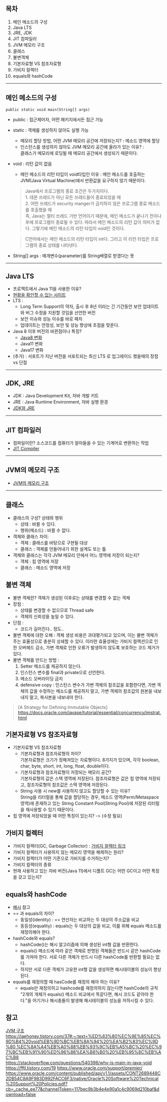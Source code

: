 ## 목차
1. 메인 메소드의 구성
2. Java LTS
3. JRE, JDK
4. JIT 컴파일러
5. JVM 메모리 구조
6. 클래스
7. 불변객체
8. 기본자료형 VS 참조자료형
9. 가비지 컬렉터
10. equals와 hashCode
____________________________________

## 메인 메소드의 구성
```
public static void main(String[] args)
```
* public : 접근제어자, 어떤 패키지에서든 접근 가능
* static : 객체를 생성하지 않아도 실행 가능
	* 메모리 할당 방법, 어떤 JVM 메모리 공간에 저장되는지? : 메소드 영역에 할당
	* 인스턴스를 생성하지 않아도 JVM 메모리 공간에 올라가 있는 이유? :<br>
	클래스가 메모리에 로딩될 때 메모리 공간에서 생성되기 때문이다.
* void : 리턴 값이 없음
	* 메인 메소드의 리턴 타입이 void타입인 이유 : 메인 메소드를 호출하는 JVM(Java Virtual Machine)에서 반환값을 요구하지 않기 때문이다. <br> 
	> Java에서 프로그램의 종료 조건은 두가지이다.<br>1. 데몬 쓰레드가 아닌 모든 쓰레드들이 종료되었을 때<br>2. 어떤 쓰레드가 security manger가 금지하지 않은 프로그램 종료 메소드를 호출했을 때<br>즉, Java는 멀티 쓰레드 기반 언어이기 때문에, 메인 메소드가 끝나기 전이나 후에 프로그램이 종료될 수 있다. 따라서 메인 메소드의 리턴 값이 의미가 없다. 그렇기에 메인 메소드의 리턴 타입이 void인 것이다.

	> C언어에서는 메인 메소드의 리턴 타입이 int다. 그리고 이 리턴 타입은 프로그램의 종료 상태를 나타낸다.
* String[] args : 매개변수(parameter)를 String배열로 받겠다는 뜻
--------------------------------
## Java LTS
* 프로젝트에서 Java 11을 사용한 이유?
* [현황을 확인할 수 있는 사이트](https://endoflife.date/java)
* LTS : 
	* Long Term Support의 약자, 출시 후 8년 이라는 긴 기간동안 보안 업데이트와 버그 수정을 지원할 것임을 선언한 버전
	* 보안 이슈와 성능 이슈를 바로 패치
	* 업데이트는 안정성, 보안 및 성능 향상에 초점을 맞춘다.
* Java 8 이후 버전의 바뀐점이나 특징?
	* [Java8 변화](../Java/Java8Change.md)
	* Java11 변화
	* Java17 변화
* \(추가\) : 서포트가 지난 버전을 서포트되는 최신 LTS 로 업그레이드 했을때의 장점 vs 단점
------------------------------------
## JDK, JRE
* JDK : Java Development Kit, 자바 개발 키트 
* JRE : Java Runtime Environment, 자바 실행 환경
* [JDK와 JRE](../Java/JDKandJRE.md)
________________________________________
## JIT 컴파일러
* 컴파일이란? 소스코드를 컴퓨터가 알아들을 수 있는 기계어로 변환하는 작업
* [JIT Compiler](../Java/JITcompiler.md) 
____________________________________________
## JVM의 메모리 구조
* [JVM의 메모리 구조](../Java/JVMstructure.md)
_______________________________________
## 클래스
* 클래스의 구성? 상태와 행위
	* 상태 : 바뀔 수 있다.
	* 행위(메소드) : 바뀔 수 없다.
* 객체와 클래스 차이:
	* 객체 : 클래스를 바탕으로 구현될 대상
	* 클래스 : 객체를 만들어내기 위한 설계도 또는 틀
* 객체와 클래스는 각각 JVM 메모리 안에서 어느 영역에 저장이 되는지?
	* 객체 : 힙 영역에 저장
	* 클래스 : 메소드 영역에 저장
## 불변 객체
* 불변 객체란? 객체가 생성된 이후로는 상태를 변경할 수 없는 객체
* 장점 : 
	* 상태를 변경할 수 없으므로 Thread safe
	* 객체의 신뢰성을 높일 수 있다.
* 단점 :
	* 코드가 길어진다.. 정도..
* 불변 객체에 대한 오해 : 객체 생성 비용은 과대평가되고 있으며, 이는 불변 객체가 주는 효율성으로 충분히 상쇄할 수 있다. 이러한 효율성에는 가비지 컬렉션으로 인한 오버헤드 감소, 가변 객체로 인한 오류가 발생하지 않도록 보호하는 코드 제거가 있다.
* 불변 객체를 만드는 방법 : 
	1. Setter 메소드를 제공하지 않는다.
	2. 인스턴스 변수를 final과 private으로 선언한다.
	3. 메소드 오버라이딩 금지
	4. defensive copy : 인스턴스 변수가 가변 객체의 참조값을 포함한다면, 가변 객체의 값을 수정하는 메소드를 제공하지 말고, 가변 객체의 참조값의 원본을 내보내지 말고, 복사본을 내보내야 한다.
> [A Strategy for Defining Immutable Objects]
> https://docs.oracle.com/javase/tutorial/essential/concurrency/imstrat.html

## 기본자료형 VS 참조자료형
* 기본자료형 VS 참조자료형
	* 기본자료형과 참조자료형의 차이?<br>
		기본자료형은 크기가 정해져있는 자료형이다. 8가지가 있으며, 각각 boolean, char, byte, short, int, long, float, double이다.
	* 기본자료형과 참조자료형이 저장되는 메모리 공간?<br>
		기본자료형의 값은 스택 영역에 저장된다. 참조자료형은 값은 힙 영역에 저장되고, 참조자료형의 참조값은 스택 영역에 저장된다.
	* String 사용 시 new를 사용하지 않고도 할당할 수 있는 이유?<br>
		String을 리터럴을 통해 값을 할당하는 경우, 메소드 영역(Perm/Metaspace 영역)에 존재하고 있는 String Constant Pool(String Pool)에 저장된 리터럴을 재사용할 수 있기 때문이다.
* 힙 영역에 저장되었을 때 어떤 특징이 있는지? -> (수정 필요)

## 가비지 컬렉터
* 가비지 컬렉터(GC, Garbage Collector) : [가비지 컬렉터 링크](../Java/garbageCollector.md)
* 가비지 컬렉터가 사용하지 않는 메모리 영역을 해제하는 원리?
* 가비지 컬렉터가 어떤 기준으로 가비지를 수거하는지?
* 가비지 컬렉터의 종류
* 현재 사용하고 있는 자바 버전(Java 11)에서 디폴트 GC는 어떤 GC이고 어떤 특징을 갖고 있는지?

## equals와 hashCode
* [해시](../Java/hash.md) 참고
* == 과 equals의 차이?
	* 동일성(identity) : == 연산자는 비교하는 두 대상의 주소값을 비교
	* 동등성(equality) : equals는 두 대상의 값을 비교, 이를 위해 equals 메소드를 재정의해야 한다.
* hashCode와 equals?
	* hashCode()는 해시 알고리즘에 의해 생성된 int형 값을 반환한다.
	* equals() 메소드에 따라 같은 객체로 판명된 객체들은 반드시 같은 hashCode를 가져야 한다. 서로 다른 객체가 반드시 다른 hashCode를 반환할 필요는 없다.
	* 하지만 서로 다른 객체가 고유한 int형 값을 생성하면 해시테이블의 성능이 향상된다.
* equals를 재정의할 때 hasCode를 재정의 해야 하는 이유?
	* equals만 재정의하고 hashcode를 재정의하지 않는다면 hashCode의 규칙 "2개의 개체가 equals() 메소드 비교에서 똑같다면, 해시 코드도 같아야 한다."을 어기거나 해시충돌이 발생해 해시테이블의 성능을 저하시킬 수 있다.

## 참고
[JVM 구조](../Java/JVMstructure.md)<br>
https://jaehoney.tistory.com/37#:~:text=%ED%83%80%EC%9E%85%EC%9D%B4%20void%EB%9D%BC%EB%8A%94%20%EA%B2%83%EC%9D%80,%EC%8A%A4%EB%A0%88%EB%93%9C%EB%A5%BC%20%EC%97%BC%EB%91%90%ED%96%88%EA%B8%B0%20%EB%95%8C%EB%AC%B8<br>
https://stackoverflow.com/questions/540396/why-is-main-in-java-void<br>
https://fftl.tistory.com/19
https://www.oracle.com/support/premier/
https://www.oracle.com/content/published/api/v1.1/assets/CONT2689448C2DB54C8A9F983D992FACC6F3/native/Oracle%20Software%20Technical%20Support%20Policies.pdf?cb=_cache_ee77&channelToken=117bec9b3b4e4e90a1c4c9069d210baf&download=false
